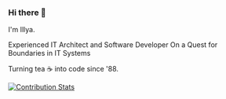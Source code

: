 ### Hi there 👋

I'm Illya.

Experienced IT Architect and Software Developer On a Quest for Boundaries in IT Systems

Turning tea ☕ into code since '88.

[![Contribution Stats](https://github-contribution-stats.vercel.app/api/?username=ikysil)](https://github.com/ikysil)

<!--
**ikysil/ikysil** is a ✨ _special_ ✨ repository because its `README.md` (this file) appears on your GitHub profile.

Here are some ideas to get you started:

- 🔭 I’m currently working on ...
- 🌱 I’m currently learning ...
- 👯 I’m looking to collaborate on ...
- 🤔 I’m looking for help with ...
- 💬 Ask me about ...
- 📫 How to reach me: ...
- 😄 Pronouns: ...
- ⚡ Fun fact: ...
-->
